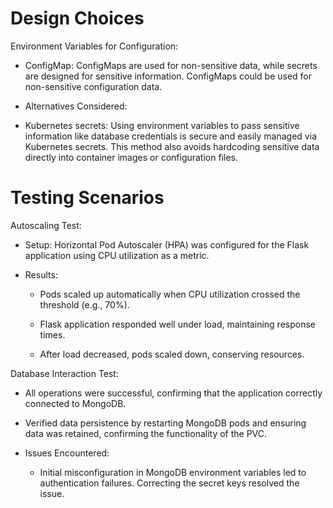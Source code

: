 # Design Choices 

Environment Variables for Configuration:

- ConfigMap: ConfigMaps are used for non-sensitive data, while secrets are designed for sensitive information. ConfigMaps could be used for non-sensitive configuration data.

- Alternatives Considered:
- Kubernetes secrets:  Using environment variables to pass sensitive information like database credentials is secure and easily managed via Kubernetes secrets. This method also avoids hardcoding sensitive data directly into container images or configuration files.

#  Testing Scenarios

Autoscaling Test:

- Setup: Horizontal Pod Autoscaler (HPA) was configured for the Flask application using CPU utilization as a metric.

- Results:

  - Pods scaled up automatically when CPU utilization crossed the threshold (e.g., 70%).
  
  - Flask application responded well under load, maintaining response times.

  - After load decreased, pods scaled down, conserving resources.

Database Interaction Test:

- All operations were successful, confirming that the application correctly connected to MongoDB.

- Verified data persistence by restarting MongoDB pods and ensuring data was retained, confirming the functionality of the PVC.
  
- Issues Encountered:

  - Initial misconfiguration in MongoDB environment variables led to authentication failures. Correcting the secret keys resolved the issue.
